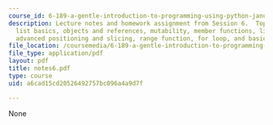 ```yaml
---
course_id: 6-189-a-gentle-introduction-to-programming-using-python-january-iap-2008
description: Lecture notes and homework assignment from Session 6.  Topics include
  list basics, objects and references, mutability, member functions, lists redux,
  advanced positioning and slicing, range function, for loop, and basic advanced loops.
file_location: /coursemedia/6-189-a-gentle-introduction-to-programming-using-python-january-iap-2008/a6cad15cd20526492757bc096a4a9d7f_notes6.pdf
file_type: application/pdf
layout: pdf
title: notes6.pdf
type: course
uid: a6cad15cd20526492757bc096a4a9d7f

---
```

None